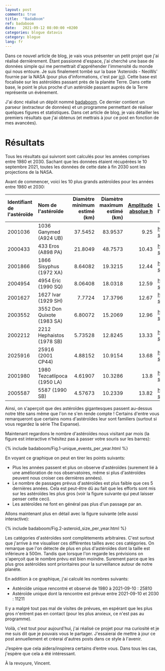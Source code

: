 ```yaml
---
layout: post
comments: true
title:  "BadaBoom"
ref: badaboom
date:   2021-09-12 08:00:00 +0200
categories: blogue datavis
category: blogue
lang: fr
---
```


Dans ce nouvel article de blog, je vais vous présenter un petit projet que j'ai réalisé dernièrement.
Étant passionné d'espace, j'ai cherché une base de données simple qui me permettrait d'appréhender l'immensité du monde qui nous entoure.
Je suis finalement tombé sur la base 'Asteroids - NeoWs' fournie par la NASA (pour plus d'informations, c'est par [ici](https://api.nasa.gov/)).
Cette base est focalisée sur les astéroïdes passant près de la planète Terre.
Dans cette base, le point le plus proche d'un astéroïde passant auprès de la Terre représente un évènement.

J'ai donc réalisé un dépôt nommé [badaboom](https://github.com/vroger11/badaboom). Ce dernier contient un parseur (extracteur de données) et un programme permettant de réaliser quelques figures et statistiques.
Dans cet article de blog, je vais détailler les premiers résultats que j'ai obtenus (et mettrais à jour ce post en fonction de mes avancées).

# Résultats
Tous les résultats qui suivront sont calculés pour les années comprises entre 1980 et 2030. Sachant que les données étaient récupérées le 10 septembre 2021, toutes les données de cette date à fin 2030 sont les projections de la NASA.


Avant de commencer, voici les 10 plus grands astéroïdes pour les années entre 1980 et 2030:

|   Identifiant de l'astéroïde | Nom de l'astéroïde               |   Diamètre minimum estimé (km) |   Diamètre maximum estimé (km) |   [Amplitude absolue h](https://ssd.jpl.nasa.gov/?glossary&term=H) | Lien d'information de l'astéroïde                                         |
|:----------------------------|:----------------------------|-------------------------:|-------------------------:|-----------------------:|:----------------------------------------------|
|                     2001036 | 1036 Ganymed (A924 UB)      |                 37.5452  |                  83.9537 |                   9.25 | <http://ssd.jpl.nasa.gov/sbdb.cgi?sstr=2001036> |
|                     2000433 | 433 Eros (A898 PA)          |                 21.8049  |                  48.7573 |                  10.43 | <http://ssd.jpl.nasa.gov/sbdb.cgi?sstr=2000433> |
|                     2001866 | 1866 Sisyphus (1972 XA)     |                  8.64082 |                  19.3215 |                  12.44 | <http://ssd.jpl.nasa.gov/sbdb.cgi?sstr=2001866> |
|                     2004954 | 4954 Eric (1990 SQ)         |                  8.06408 |                  18.0318 |                  12.59 | <http://ssd.jpl.nasa.gov/sbdb.cgi?sstr=2004954> |
|                     2001627 | 1627 Ivar (1929 SH)         |                  7.7724  |                  17.3796 |                  12.67 | <http://ssd.jpl.nasa.gov/sbdb.cgi?sstr=2001627> |
|                     2003552 | 3552 Don Quixote (1983 SA)  |                  6.80072 |                  15.2069 |                  12.96 | <http://ssd.jpl.nasa.gov/sbdb.cgi?sstr=2003552> |
|                     2002212 | 2212 Hephaistos (1978 SB)   |                  5.73528 |                  12.8245 |                  13.33 | <http://ssd.jpl.nasa.gov/sbdb.cgi?sstr=2002212> |
|                     2025916 | 25916 (2001 CP44)           |                  4.88152 |                  10.9154 |                  13.68 | <http://ssd.jpl.nasa.gov/sbdb.cgi?sstr=2025916> |
|                     2001980 | 1980 Tezcatlipoca (1950 LA) |                  4.61907 |                  10.3286 |                  13.8  | <http://ssd.jpl.nasa.gov/sbdb.cgi?sstr=2001980> |
|                     2005587 | 5587 (1990 SB)              |                  4.57673 |                  10.2339 |                  13.82 | <http://ssd.jpl.nasa.gov/sbdb.cgi?sstr=2005587> |

Ainsi, on s'aperçoit que des astéroïdes gigantesques passent au-dessus notre tête sans même que l'on ne s'en rende compte !
Certains d'entre vous remarqueront que certains noms d'astéroïdes leur sont familiers (surtout si vous regardez la série The Expanse).

Maintenant regardons le nombre d'astéroïdes nous visitant par mois (la figure est interactive n'hésitez pas à passer votre souris sur les barres):

{% include badaboom/Fig.1-unique_events_per_year.html %}

En voyant ce graphique on peut en tirer les points suivants:
- Plus les années passent et plus on observe d'astéroïdes (surement lié à une amélioration de nos observatoires, même si plus d'astéroïdes peuvent nous croiser ces dernières années).
- Le nombre de passages prévus d'astéroïdes est plus faible que ces 5 dernières années. Cela est peut-être dû au fait que les efforts sont mis sur les astéroïdes les plus gros (voir la figure suivante qui peut laisser penser cette ceci).
- Les astéroïdes ne font en général pas plus d'un passage par an.


Allons maintenant plus en détail avec la figure suivante (elle aussi interactive):

{% include badaboom/Fig.2-asteroid_size_per_year.html %}

Les catégories d'astéroïdes sont complètements arbitraires. C'est surtout que j'arrive à me visualiser ces différentes tailles avec ces catégories.
On remarque que l'on détecte de plus en plus d'astéroïdes dont la taille est inférieure à 500m. Tandis que lorsque l'on regarde les prévisions on s'aperçoit que le nombre prévu est bien moindre. Surement parce que les plus gros astéroïdes sont prioritaires pour la surveillance autour de notre planète.

En addition à ce graphique, j'ai calculé les nombres suivants:

- Astéroïde unique rencontré et observé de 1980 à 2021-09-10 : 25810
- Astéroïde unique dont la rencontre est prévue entre 2021-09-10 et 2030 : 11211

Il y a malgré tout pas mal de visites de prévues, en espérant que les plus gros n'entrent pas en contact (pour les plus anxieux, ce n'est pas au programme).

Voilà, c'est tout pour aujourd'hui, j'ai réalisé ce projet pour ma curiosité et je me suis dit que je pouvais vous le partager. J'essaierai de mettre à jour ce post annuellement et créerai d'autres posts dans ce style à l'avenir.


J’espère que cela aidera/inspirera certains d’entre vous.
Dans tous les cas, j'espère que cela a été intéressant.

À la revoyure, Vincent.
